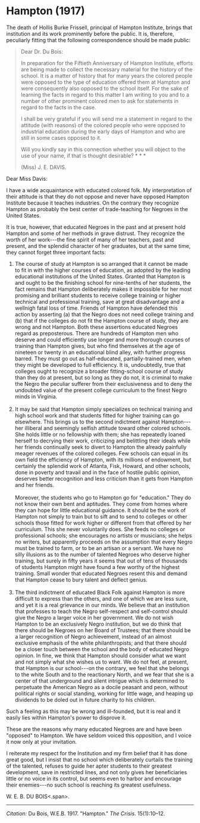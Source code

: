 <!--
title:   Hampton
author:  Du Bois, W.E.B.
journal: The Crisis
year:    1917
volume:  15
issue:   1
pages:   10-12
-->
# Hampton (1917)

The death of Hollis Burke Frissell, principal of Hampton Institute, brings that institution and its work prominently before the public. It is, therefore, peculiarly fitting that the following correspondence should be made public: 

> Dear Dr. Du Bois:    <p> In preparation for the Fiftieth Anniversary of Hampton Institute, efforts are being made to collect the necessary material for the history of the school. It is a matter of history that for many years the colored people were opposed to the type of education offered them at Hampton and were consequently also opposed to the school itself. For the sake of learning the facts in regard to this matter I am writing to you and to a number of other prominent colored men to ask for statements in regard to the facts in the case.   <p> I shall be very grateful if you will send me a statement in regard to the attitude (with reasons) of the colored people who were opposed to industrial education during the early days of Hampton and who are still in some cases opposed to it.      <p> Will you kindly say in this connection whether you will object to the use of your name, if that is thought desirable? * * *       <p> (Miss) J. E. DAVIS. 

Dear Miss Davis: 

I have a wide acquaintance with educated colored folk. My interpretation of their attitude is that they do not oppose and never have opposed Hampton Institute because it teaches  industries. On the contrary they recognize Hampton as probably the best center of trade-teaching for Negroes in the United States. 

It is true, however, that educated Negroes in the past and at present hold Hampton and some of her methods in grave distrust. They recognize the worth of her work---the fine spirit of many of her teachers, past and present, and the splendid character of her graduates, but at the same time, they cannot forget three important facts: 

1. The course of study at Hampton is so arranged that it cannot be made to fit in with the higher courses of education, as adopted by the leading educational institutions of the United States. Granted that Hampton is and ought to be the finishing school for nine-tenths of her students, the fact remains that Hampton deliberately makes it impossible for her most promising and brilliant students to receive college training or higher technical and professional training, save at great disadvantage and a wellnigh fatal loss of time. Friends of Hampton have defended this action by asserting (a) that the Negro does not need college training and (b) that if the colleges do not fit the Hampton course of study, they are wrong and not Hampton. Both these assertions educated Negroes regard as preposterous. There are hundreds of Hampton men who deserve and could efficiently use longer and more thorough courses of training than Hampton gives, but who find themselves at the age of nineteen or twenty in an educational blind alley, with further progress barred. They must go out as half-educated, partially-trained men, when they might be developed to full efficiency. It is, undoubtedly, true that colleges ought to recognize a broader fitting-school course of study than they do at present, but so long as they do not, it is criminal to make the Negro the peculiar sufferer from their exclusiveness and to deny the undoubted value of the present college curriculum to the finest Negro minds in Virginia.<br>&nbsp;
2. It may be said that Hampton simply specializes on technical training and high school work and that students fitted for higher training can go elsewhere. This brings us to the second indictment against Hampton---her illiberal and seemingly selfish attitude toward other colored schools. She holds little or no fellowship with them; she has repeatedly loaned herself to decrying their work, criticizing and belittling their ideals while her friends continually seek to divert to Hampton the already painfully meager revenues of the colored colleges. Few schools can equal in its own field the efficiency of Hampton, with its millions of endowment, but certainly the splendid work of Atlanta, Fisk, Howard, and other schools, done in poverty and travail and in the face of hostile public opinion, deserves better recognition and less criticism than it gets from Hampton and her friends.<br>&nbsp;<br> 
Moreover, the students who go to Hampton go for "education." They do not know their own bent and aptitudes. They come from homes where they can hope for little educational guidance. It should be the work of Hampton not simply to train but to sift and to send to colleges or other schools those fitted for work higher or different from that offered by her curriculum. This she never voluntarily does. She feeds no colleges or professional schools; she encourages no artists or musicians; she helps no writers, but apparently proceeds on the assumption that every Negro must be trained to farm, or to be an artisan or a servant. We have no silly illusions as to the number of talented Negroes who deserve higher training, but surely in fifty years it seems that out of tens of thousands of students Hampton might have found a few worthy of the highest training. Small wonder that educated Negroes resent this and demand that Hampton cease to bury talent and deflect genius. <br>&nbsp;
3. The third indictment of educated Black Folk against Hampton is more difficult to express than the others, and one of which we are less sure, and yet it is a real grievance in our minds. We believe that an institution that professes to teach the Negro self-respect and self-control should give the Negro a larger voice in her government. We do not wish Hampton to be an exclusively Negro institution, but we do think that there should be Negroes on her Board of Trustees; that there should be a larger recognition of Negro achievement, instead of an almost exclusive emphasis of the white philanthropists; and that there should be a closer touch between the school and the body of educated Negro opinion. In fine, we think that Hampton should consider what we want and not simply what she wishes us to want. We do not feel, at present, that Hampton is our school---on the contrary, we feel that she belongs to the white South and to the reactionary North, and we fear that she is a center of that underground and silent intrigue which is determined to perpetuate the American Negro as a docile peasant and peon, without political rights or social standing, working for little wage, and heaping up dividends to be doled out in future charity to his children. 

Such a feeling as this may be wrong and ill-founded, but it is real and it easily lies within Hampton's power to disprove it. 

These are the reasons why many educated Negroes are and have been "opposed" to Hampton. We have seldom voiced this opposition, and I voice it now only at your invitation. 

I reiterate my respect for the Institution and my firm belief that it has done great good, but I insist that no school which deliberately curtails the training of the talented, refuses to guide her apter students to their greatest development, save in restricted lines, and not only gives her beneficiaries little or no voice in its control, but seems even to harbor and encourage their enemies---no such school is reaching its greatest usefulness. 

W. E. B. <span class = "small-caps">DU BOIS<.span>.

__________
*Citation:* Du Bois, W.E.B. 1917. "Hampton." *The Crisis*. 15(1):10&ndash;12.